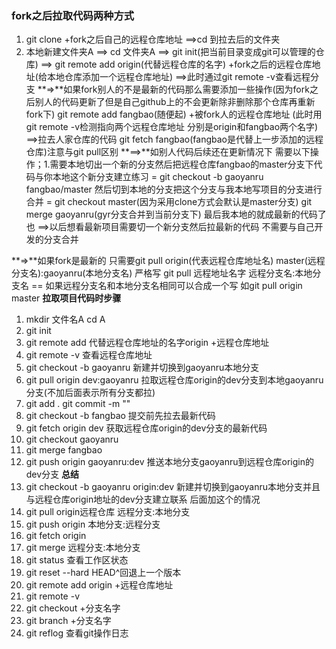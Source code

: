 ### fork之后拉取代码两种方式
1. git clone +fork之后自己的远程仓库地址 ==>cd 到拉去后的文件夹
2. 本地新建文件夹A ==> cd 文件夹A ==> git init(把当前目录变成git可以管理的仓库) ==> git remote add origin(代替远程仓库的名字) +fork之后的远程仓库地址(给本地仓库添加一个远程仓库地址) ==>此时通过git remote -v查看远程分支
**=>**如果fork别人的不是最新的代码那么需要添加一些操作(因为fork之后别人的代码更新了但是自己github上的不会更新除非删除那个仓库再重新fork下) git remote add fangbao(随便起) +被fork人的远程仓库地址 (此时用git remote -v检测指向两个远程仓库地址 分别是origin和fangbao两个名字) ==>拉去人家仓库的代码 git fetch fangbao(fangbao是代替上一步添加的远程仓库)注意与git pull区别
**==>**如别人代码后续还在更新情况下 需要以下操作；1.需要本地切出一个新的分支然后把远程仓库fangbao的master分支下代码与你本地这个新分支建立练习 = git checkout -b gaoyanru fangbao/master  然后切到本地的分支把这个分支与我本地写项目的分支进行合并 = git checkout master(因为采用clone方式会默认是master分支) git merge gaoyanru(gyr分支合并到当前分支下)  最后我本地的就成最新的代码了也 ==>以后想看最新项目需要切一个新分支然后拉最新的代码 不需要与自己开发的分支合并

**=>**如果fork是最新的 只需要git pull origin(代表远程仓库地址名) master(远程分支名):gaoyanru(本地分支名) 严格写 git pull 远程地址名字 远程分支名:本地分支名 == 如果远程分支名和本地分支名相同可以合成一个写 如git pull origin master
**拉取项目代码时步骤**
1. mkdir 文件名A  cd A
2. git init
3. git remote add 代替远程仓库地址的名字origin +远程仓库地址
4. git remote -v 查看远程仓库地址
5. git checkout -b gaoyanru 新建并切换到gaoyanru本地分支
6. git pull origin dev:gaoyanru 拉取远程仓库origin的dev分支到本地gaoyanru分支(不加后面表示所有分支都拉)
7. git add .  git commit -m ""
8. git checkout -b fangbao 提交前先拉去最新代码
9. git fetch origin dev 获取远程仓库origin的dev分支的最新代码
10. git checkout gaoyanru
11. git merge fangbao
12. git push origin gaoyanru:dev 推送本地分支gaoyanru到远程仓库origin的dev分支
**总结**
1. git checkout -b gaoyanru origin:dev 新建并切换到gaoyanru本地分支并且与远程仓库origin地址的dev分支建立联系 后面加这个的情况
1. git pull origin远程仓库 远程分支:本地分支
2. git push origin        本地分支:远程分支
3. git fetch origin
4. git merge 远程分支:本地分支
5. git status 查看工作区状态
6. git reset --hard HEAD^回退上一个版本
7. git remote add origin +远程仓库地址
8. git remote -v
9. git checkout +分支名字
10. git branch +分支名字
11. git reflog 查看git操作日志
